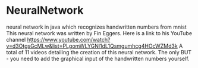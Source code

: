 # NeuralNetwork
neural network in java which recognizes handwritten numbers from mnist
This neural network was written by Fin Eggers. Here is a link to his YouTube channel
https://www.youtube.com/watch?v=d3OtgsGcMLw&list=PLgomWLYGNl1dL1Qsmgumhcg4HOcWZMd3k
A total of 11 videos detailing the creation of this neural network. 
The only BUT - you need to add the graphical input of the handwritten numbers yourself.
